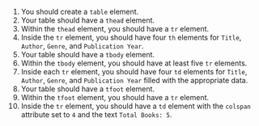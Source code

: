 1. You should create a `table` element.
1. Your table should have a `thead` element.
1. Within the `thead` element, you should have a `tr` element.
1. Inside the `tr` element, you should have four `th` elements for `Title`, `Author`, `Genre`, and `Publication Year`.
1. Your table should have a `tbody` element.
1. Within the `tbody` element, you should have at least five `tr` elements.
1. Inside each `tr` element, you should have four `td` elements for `Title`, `Author`, `Genre`, and `Publication Year` filled with the appropriate data.
1. Your table should have a `tfoot` element.
1. Within the `tfoot` element, you should have a `tr` element.
1. Inside the `tr` element, you should have a `td` element with the `colspan` attribute set to `4` and the text `Total Books: 5`.
